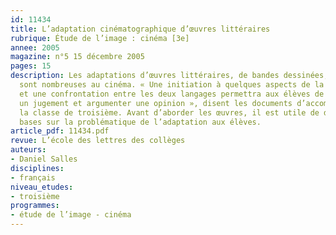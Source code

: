 ```yaml
---
id: 11434
title: L’adaptation cinématographique d’œuvres littéraires
rubrique: Étude de l’image : cinéma [3e]
annee: 2005
magazine: n°5 15 décembre 2005
pages: 15
description: Les adaptations d’œuvres littéraires, de bandes dessinées, de biographies
  sont nombreuses au cinéma. « Une initiation à quelques aspects de la création cinématographique
  et une confrontation entre les deux langages permettra aux élèves de mieux construire
  un jugement et argumenter une opinion », disent les documents d’accompagnement de
  la classe de troisième. Avant d’aborder les œuvres, il est utile de donner quelques
  bases sur la problématique de l’adaptation aux élèves.
article_pdf: 11434.pdf
revue: L’école des lettres des collèges
auteurs:
- Daniel Salles
disciplines:
- français
niveau_etudes:
- troisième
programmes:
- étude de l’image - cinéma
---
```

